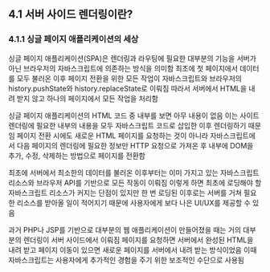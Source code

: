 ## 4.1 서버 사이드 렌더링이란?

### 4.1.1 싱글 페이지 애플리케이션의 세상

싱글 페이지 애플리케이션(SPA)은 렌더링과 라우팅에 필요한 대부분의 기능을 서버가 아닌 브라우저의 자바스크립트에 의존하는 방식을 의미함
최초에 첫 페이지에서 데이터를 모두 불러온 이후 페이지 전환을 위한 모든 작업이 자바스크립트와 브라우저의 history.pushState와 history.replaceState로 이뤄짐
따라서 서버에서 HTML을 내려 받지 않고 하나의 페이지에서 모든 작업을 처리함

싱글 페이지 애플리케이션의 HTML 코드 중 <body /> 내부를 보면 아무 내용이 없음
이는 사이트 렌더링에 필요한 <body /> 내부의 내용을 모두 자바스크립트 코드로 삽입한 이후 렌더링하기 때문임
페이지 전환 시에도 새로운 HTML 페이지를 요청하는 것이 아니라 자바스크립트에서 다음 페이지의 렌더링에 필요한 정보만 HTTP 요청으로 가져온 후 <body /> 내부에 DOM을 추가, 수정, 삭제하는 방법으로 페이지를 전환함

최초에 서버에서 최소한의 데이터를 불러온 이후부터는 이미 가지고 있는 자바스크립트 리소스와 브라우저 API를 기반으로 모든 작동이 이뤄짐
이렇게 하면 최초에 로딩해야 할 자바스크립트 리소스가 커지는 단점이 있지만 한 번 로딩된 이후로는 서버를 거쳐 필요한 리소스를 받아올 일이 적어지기 때문에 사용자에게 보다 나은 UI/UX를 제공할 수 있음

과거 PHP나 JSP를 기반으로 대부분의 웹 애플리케이션이 만들어졌을 때는 거의 대부분의 렌더링이 서버 사이드에서 이뤄짐
페이지를 요청하면 서버에서 완성된 HTML을 내려 받고 페이지 이동이 있으면 새로운 페이지를 서버에서 내려 받는 방식이었음
이때 자바스크립트는 사용자에게 추가적인 경험을 주기 위한 보조적인 수단으로 사용됨
